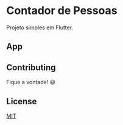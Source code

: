 # Contador de Pessoas

Projeto simples em Flutter.

## App

## Contributing

Fique a vontade! :smiley:

## License

[MIT](/LICENSE)
